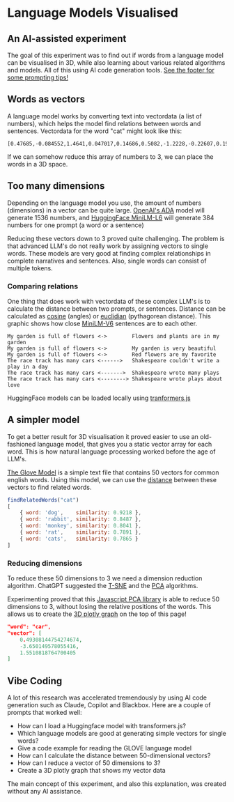 # Language Models Visualised



## An AI-assisted experiment

The goal of this experiment was to find out if words from a language model can be visualised in 3D, while also learning about various related algorithms and models. All of this using AI code generation tools. [See the footer for some prompting tips!](#footer)

## Words as vectors

A language model works by converting text into vectordata (a list of numbers), which helps the model find relations between words and sentences. Vectordata for the word "cat" might look like this:

```
[0.47685,-0.084552,1.4641,0.047017,0.14686,0.5082,-1.2228,-0.22607,0.19306,-0.29756,...etc]
```
If we can somehow reduce this array of numbers to 3, we can place the words in a 3D space.

## Too many dimensions

Depending on the language model you use, the amount of numbers (dimensions) in a vector can be quite large. [OpenAI's ADA](https://platform.openai.com/docs/guides/embeddings) model will generate 1536 numbers, and [HuggingFace MiniLM-L6](https://huggingface.co/sentence-transformers/all-MiniLM-L6-v2) will generate 384 numbers for one prompt (a word or a sentence)

Reducing these vectors down to 3 proved quite challenging. The problem is that advanced LLM's do not really work by assigning vectors to single words. These models are very good at finding complex relationships in complete narratives and sentences. Also, single words can consist of multiple tokens.

### Comparing relations

One thing that does work with vectordata of these complex LLM's is to calculate the distance between two prompts, or sentences. Distance can be calculated as [cosine](https://en.wikipedia.org/wiki/Cosine_similarity) (angles) or [euclidian](https://en.wikipedia.org/wiki/Euclidean_distance) (pythagorean distance). This graphic shows how close [MiniLM-V6](https://huggingface.co/sentence-transformers/all-MiniLM-L6-v2) sentences are to each other.

```
My garden is full of flowers <->        Flowers and plants are in my garden 
My garden is full of flowers <->        My garden is very beautiful         
My garden is full of flowers <->        Red flowers are my favorite 
The race track has many cars <------>   Shakespeare couldn't write a play in a day
The race track has many cars <------->  Shakespeare wrote many plays 
The race track has many cars <--------> Shakespeare wrote plays about love 
```

HuggingFace models can be loaded locally using [tranformers.js](https://huggingface.co/docs/hub/en/transformers-js)

## A simpler model

To get a better result for 3D visualisation it proved easier to use an old-fashioned language model, that gives you a static vector array for each word. This is how natural language processing worked before the age of LLM's.

[The Glove Model](https://nlp.stanford.edu/projects/glove/) is a simple text file that contains 50 vectors for common english words. Using this model, we can use the [distance](https://en.wikipedia.org/wiki/Cosine_similarity) between these vectors to find related words.

```javascript
findRelatedWords("cat")
[
    { word: 'dog',    similarity: 0.9218 },
    { word: 'rabbit', similarity: 0.8487 },
    { word: 'monkey', similarity: 0.8041 },
    { word: 'rat',    similarity: 0.7891 },
    { word: 'cats',   similarity: 0.7865 }
]
```

### Reducing dimensions

To reduce these 50 dimensions to 3 we need a dimension reduction algorithm. ChatGPT suggested the [T-SNE](https://en.wikipedia.org/wiki/T-distributed_stochastic_neighbor_embedding) and the [PCA](https://en.wikipedia.org/wiki/Principal_component_analysis) algorithms.

Experimenting proved that this [Javascript PCA library](https://github.com/mljs/pca) is able to reduce 50 dimensions to 3, without losing the relative positions of the words. This allows us to create the [3D plotly graph](https://plotly.com/javascript/) on the top of this page!

```json
"word": "car",
"vector": [
    0.49308144754274674,
    -3.650149578055416,
    1.5510818764700405
]
```

## Vibe Coding

A lot of this research was accelerated tremendously by using AI code generation such as Claude, Copilot and Blackbox. Here are a couple of prompts that worked well:

- How can I load a Huggingface model with transformers.js?
- Which language models are good at generating simple vectors for single words?
- Give a code example for reading the GLOVE language model
- How can I calculate the distance between 50-dimensional vectors?
- How can I reduce a vector of 50 dimensions to 3?
- Create a 3D plotly graph that shows my vector data

The main concept of this experiment, and also this explanation, was created without any AI assistance.
